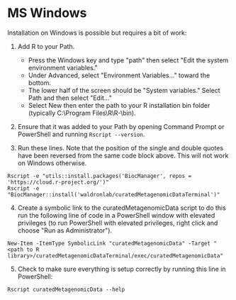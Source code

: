 # MS Windows

Installation on Windows is possible but requires a bit of work:

1. Add R to your Path.
    + Press the Windows key and type "path" then select "Edit the system environment variables."
    + Under Advanced, select "Environment Variables..." toward the bottom.
    + The lower half of the screen should be "System variables." Select Path and then select "Edit..."
    + Select New then enter the path to your R installation bin folder (typically C:\Program Files\R\R-<Version>\bin).
    
2. Ensure that it was added to your Path by opening Command Prompt or PowerShell and running `Rscript --version`.

3. Run these lines. Note that the position of the single and double quotes have been reversed from the same code block above. This will not work on Windows otherwise.

```{pwsh}
Rscript -e "utils::install.packages('BiocManager', repos = 'https://cloud.r-project.org/')"
Rscript -e "BiocManager::install('waldronlab/curatedMetagenomicDataTerminal')"
```

4. Create a symbolic link to the curatedMetagenomicData script to do this run the following line of code in a PowerShell window with elevated privileges (to run PowerShell with elevated privileges, right click and choose "Run as Administrator").

```{pwsh}
New-Item -ItemType SymbolicLink "curatedMetagenomicData" -Target "<path to R library>/curatedMetagenomicDataTerminal/exec/curatedMetagenomicData"
```

5. Check to make sure everything is setup correctly by running this line in PowerShell:

```{pwsh}
Rscript curatedMetagenomicData --help
```
